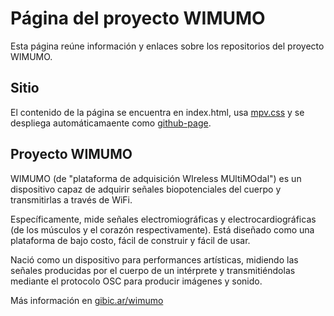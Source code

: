 # Página del proyecto WIMUMO

Esta página reúne información y enlaces sobre los repositorios del proyecto WIMUMO.

## Sitio

El contenido de la página se encuentra en index.html, usa [mpv.css](https://andybrewer.github.io/mvp/) y se despliega automáticamaente como [github-page](https://docs.github.com/en/pages).

## Proyecto WIMUMO

WIMUMO (de "plataforma de adquisición WIreless MUltiMOdal") es un dispositivo capaz de adquirir señales biopotenciales del cuerpo y transmitirlas a través de WiFi.

Específicamente, mide señales electromiográficas y electrocardiográficas (de los músculos y el corazón respectivamente). Está diseñado como una plataforma de bajo costo, fácil de construir y fácil de usar.

Nació como un dispositivo para performances artísticas, midiendo las señales producidas por el cuerpo de un intérprete y transmitiéndolas mediante el protocolo OSC para producir imágenes y sonido.

Más información en [gibic.ar/wimumo](https://gibic.ing.unlp.edu.ar/wimumo)
 


 
 
